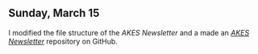 
## Sunday, March 15

I modified the file structure of the *AKES Newsletter* and a made an *[AKES Newsletter](https://github.com/mlbowser/AKES_Newsletter)* repository on GitHub.

